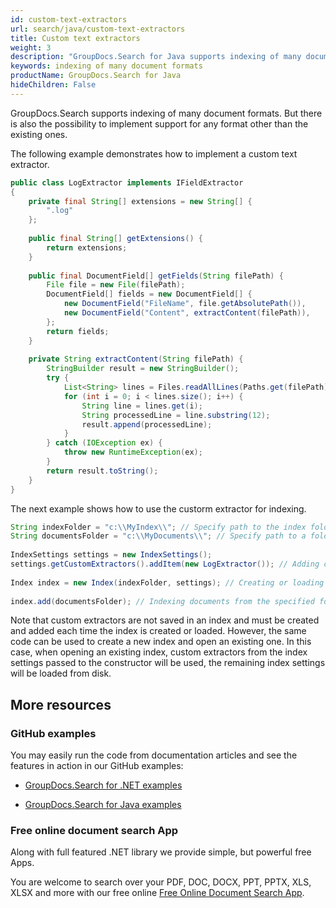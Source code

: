 ```yaml
---
id: custom-text-extractors
url: search/java/custom-text-extractors
title: Custom text extractors
weight: 3
description: "GroupDocs.Search for Java supports indexing of many document formats. But there is also the possibility to implement support for any format other than the existing ones."
keywords: indexing of many document formats
productName: GroupDocs.Search for Java
hideChildren: False
---
```

GroupDocs.Search supports indexing of many document formats. But there is also the possibility to implement support for any format other than the existing ones.

The following example demonstrates how to implement a custom text extractor.



```java
public class LogExtractor implements IFieldExtractor
{
    private final String[] extensions = new String[] {
        ".log"
    };
 
    public final String[] getExtensions() {
        return extensions;
    }
 
    public final DocumentField[] getFields(String filePath) {
        File file = new File(filePath);
        DocumentField[] fields = new DocumentField[] {
            new DocumentField("FileName", file.getAbsolutePath()),
            new DocumentField("Content", extractContent(filePath)),
        };
        return fields;
    }
 
    private String extractContent(String filePath) {
        StringBuilder result = new StringBuilder();
        try {
            List<String> lines = Files.readAllLines(Paths.get(filePath), StandardCharsets.UTF_8);
            for (int i = 0; i < lines.size(); i++) {
                String line = lines.get(i);
                String processedLine = line.substring(12);
                result.append(processedLine);
            }
        } catch (IOException ex) {
            throw new RuntimeException(ex);
        }
        return result.toString();
    }
}
```

The next example shows how to use the custorm extractor for indexing.



```java
String indexFolder = "c:\\MyIndex\\"; // Specify path to the index folder
String documentsFolder = "c:\\MyDocuments\\"; // Specify path to a folder containing documents to search
 
IndexSettings settings = new IndexSettings();
settings.getCustomExtractors().addItem(new LogExtractor()); // Adding custom text extractor to the index settings
 
Index index = new Index(indexFolder, settings); // Creating or loading an index
 
index.add(documentsFolder); // Indexing documents from the specified folder
```

Note that custom extractors are not saved in an index and must be created and added each time the index is created or loaded. However, the same code can be used to create a new index and open an existing one. In this case, when opening an existing index, custom extractors from the index settings passed to the constructor will be used, the remaining index settings will be loaded from disk.

## More resources

### GitHub examples

You may easily run the code from documentation articles and see the features in action in our GitHub examples:

*   [GroupDocs.Search for .NET examples](https://github.com/groupdocs-search/GroupDocs.Search-for-.NET)
    
*   [GroupDocs.Search for Java examples](https://github.com/groupdocs-search/GroupDocs.Search-for-Java)
    

### Free online document search App

Along with full featured .NET library we provide simple, but powerful free Apps.

You are welcome to search over your PDF, DOC, DOCX, PPT, PPTX, XLS, XLSX and more with our free online [Free Online Document Search App](https://products.groupdocs.app/search).
